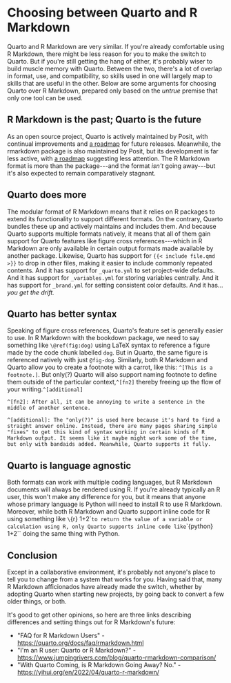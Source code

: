 # Choosing between Quarto and R Markdown

Quarto and R Markdown are very similar. If you're already comfortable using R Markdown, there might be less reason for you to make the switch to Quarto. But if you're still getting the hang of either, it's probably wiser to build muscle memory with Quarto. Between the two, there's a lot of overlap in format, use, and compatibility, so skills used in one will largely map to skills that are useful in the other. Below are some arguments for choosing Quarto over R Markdown, prepared only based on the *untrue* premise that only one tool can be used.

## R Markdown is the past; Quarto is the future

As an open source project, Quarto is actively maintained by Posit, with continual improvements and [a roadmap](https://github.com/quarto-dev/quarto-cli/milestones) for future releases. Meanwhile, the rmarkdown package is also maintained by Posit, but its development is far less active, with [a roadmap](https://github.com/rstudio/rmarkdown/milestones) suggesting less attention. The R Markdown format is more than the package---and the format *isn't* going away---but it's also expected to remain comparatively stagnant.

## Quarto does more

The modular format of R Markdown means that it relies on R packages to extend its functionality to support different formats. On the contrary, Quarto bundles these up and actively maintains and includes them. And because Quarto supports multiple formats natively, it means that all of them gain support for Quarto features like figure cross references---which in R Markdown are only available in certain output formats made available by another package. Likewise, Quarto has support for `{{< include file.qmd >}}` to drop in other files, making it easier to include commonly repeated contents. And it has support for `_quarto.yml` to set project-wide defaults. And it has support for `_variables.yml` for storing variables centrally. And it has support for `_brand.yml` for setting consistent color defaults. And it has... *you get the drift.*

## Quarto has better syntax

Speaking of figure cross references, Quarto's feature set is generally easier to use. In R Markdown with the bookdown package, we need to say something like `\@ref(fig:dog)` using LaTeX syntax to reference a figure made by the code chunk labelled `dog`. But in Quarto, the same figure is referenced natively with just `@fig-dog`. Similarly, both R Markdown and Quarto allow you to create a footnote with a carrot, like this: `^[This is a footnote.]`. But only(?) Quarto will also support naming footnote to define them outside of the particular context,`^[fn2]` thereby freeing up the flow of your writing.`^[additional]` 

`^[fn2]: After all, it can be annoying to write a sentence in the middle of another sentence.`

`^[additional]: The "only(?)" is used here because it's hard to find a straight answer online. Instead, there are many pages sharing simple "fixes" to get this kind of syntax working in certain kinds of R Markdown output. It seems like it maybe might work some of the time, but only with bandaids added. Meanwhile, Quarto supports it fully.`

## Quarto is language agnostic

Both formats can work with multiple coding languages, but R Markdown documents will always be rendered using R. If you're already typically an R user, this won't make any difference for you, but it means that anyone whose primary language is Python will need to install R to use R Markdown. Moreover, while both R Markdown and Quarto support inline code for R using something like `\`{r} 1+2\`` to return the value of a variable or calculation using R, only Quarto supports inline code like `\`{python} 1+2\`` doing the same thing with Python.

## Conclusion

Except in a collaborative environment, it's probably not anyone's place to tell you to change from a system that works for you. Having said that, many R Markdown afficionados have already made the switch, whether by adopting Quarto when starting new projects, by going back to convert a few older things, or both. 

It's good to get other opinions, so here are three links describing differences and setting things out for R Markdown's future:

- "FAQ for R Markdown Users" - https://quarto.org/docs/faq/rmarkdown.html
- "I'm an R user: Quarto or R Markdown?" - https://www.jumpingrivers.com/blog/quarto-rmarkdown-comparison/
- "With Quarto Coming, is R Markdown Going Away? No." - https://yihui.org/en/2022/04/quarto-r-markdown/
